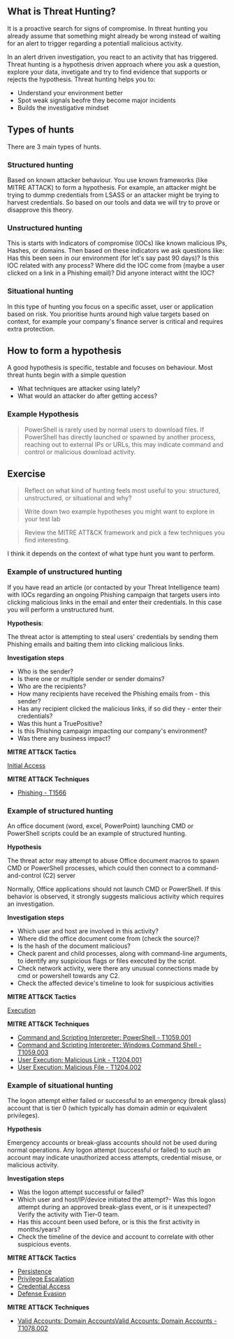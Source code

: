 
## What is Threat Hunting?
It is a proactive search for signs of compromise. In threat hunting you already assume that something might already be wrong instead of waiting for an alert to trigger regarding a potentiall malicious activity.

In an alert driven investigation, you react to an activity that has triggered. Threat hunting is a hypothesis driven approach where you ask a question, explore your data, invetigate and try to find evidence that supports or rejects the hypothesis. Threat hunting helps you to:
- Understand your environment better
- Spot weak signals beofre they become major incidents
- Builds the investigative mindset

## Types of hunts
There are 3 main types of hunts.

### Structured hunting
Based on known attacker behaviour. You use known frameworks (like MITRE ATTACK) to form a hypothesis. For example, an attacker might be trying to dummp credentials from LSASS or an attacker might be trying to harvest credentials. So based on our tools and data we will try to prove or disapprove this theory. 

### Unstructured hunting
This is starts with Indicators of compromise (IOCs) like known malicious IPs, Hashes, or domains. Then based on these indicators we ask questions like:
Has this been seen in our environment (for let's say past 90 days)?
Is this IOC related with any process?
Where did the IOC come from (maybe a user clicked on a link in a Phishing email)?
Did anyone interact witht the IOC?

### Situational hunting
In this type of hunting you focus on a specific asset, user or application based on risk. You prioritise hunts around high value targets based on context, for example your company's finance server is critical and requires extra protection.

## How to form a hypothesis
A good hypothesis is specific, testable and focuses on behaviour. Most threat hunts begin with a simple question
- What techniques are attacker using lately?
- What would an attacker do after getting access?

### Example Hypothesis
> PowerShell is rarely used by normal users to download files. If PowerShell has directly launched or spawned by another process, reaching out to external IPs or URLs, this may indicate command and control or malicious download activity.


## Exercise

> Reflect on what kind of hunting feels most useful to you: structured, unstructured, or situational and why?

> Write down two example hypotheses you might want to explore in your test lab

> Review the MITRE ATT&CK framework and pick a few techniques you find interesting.

I think it depends on the context of what type hunt you want to perform.

### Example of unstructured hunting

If you have read an article (or contacted by your Threat Intelligence team) with IOCs regarding an ongoing Phishing campaign that targets users into clicking malicious links in the email and enter their credentials. In this case you will perform a unstructured hunt.

**Hypothesis**:

The threat actor is attempting to steal users' credentials by sending them Phishing emails and baiting them into clicking malicious links.

**Investigation steps**

- Who is the sender?
- Is there one or multiple sender or sender domains?
- Who are the recipients?
- How many recipients have received the Phishing emails from - this sender?
- Has any recipient clicked the malicious links, if so did they - enter their credentials?
- Was this hunt a TruePositive?
- Is this Phishing campaign impacting our company's environment?
- Was there any business impact?

**MITRE ATT&CK Tactics**

[Initial Access](https://attack.mitre.org/tactics/TA0001/)

**MITRE ATT&CK Techniques**

- [Phishing - T1566](https://attack.mitre.org/techniques/T1566/)

### Example of structured hunting

An office document (word, excel, PowerPoint) launching CMD or PowerShell scripts could be an example of structured hunting.

**Hypothesis**

The threat actor may attempt to abuse Office document macros to spawn CMD or PowerShell processes, which could then connect to a command-and-control (C2) server

Normally, Office applications should not launch CMD or PowerShell. If this behavior is observed, it strongly suggests malicious activity which requires an investigation.

**Investigation steps**

- Which user and host are involved in this activity?
- Where did the office document come from (check the source)?
- Is the hash of the document malicious?
- Check parent and child processes, along with command-line arguments, to identify any suspicious flags or files executed by the script.
- Check network activity, were there any unusual connections made by cmd or powershell towards any C2.
- Check the affected device's timeline to look for suspicious activities

**MITRE ATT&CK Tactics**

[Execution](https://attack.mitre.org/techniques/T1059/)

**MITRE ATT&CK Techniques**

- [Command and Scripting Interpreter: PowerShell - T1059.001](https://attack.mitre.org/techniques/T1059/001/)
- [Command and Scripting Interpreter: Windows Command Shell - T1059.003](https://attack.mitre.org/techniques/T1059/003/)
- [User Execution: Malicious Link - T1204.001](https://attack.mitre.org/techniques/T1204/001/)
- [User Execution: Malicious File - T1204.002](https://attack.mitre.org/techniques/T1204/002/)

### Example of situational hunting

The logon attempt either failed or successful to an emergency (break glass) account that is tier 0 (which typically has domain admin or equivalent privileges).

**Hypothesis**

Emergency accounts or break-glass accounts should not be used during normal operations. Any logon attempt (successful or failed) to such an account may indicate unauthorized access attempts, credential misuse, or malicious activity.

**Investigation steps**

- Was the logon attempt successful or failed?
- Which user and host/IP/device initiated the attempt?- Was this logon attempt during an approved break-glass event, or is it unexpected? Verify the activity with Tier-0 team.
- Has this account been used before, or is this the first activity in months/years?
- Check the timeline of the device and account to correlate with other suspicious events.

**MITRE ATT&CK Tactics**

- [Persistence](https://attack.mitre.org/tactics/TA0003/)
- [Privilege Escalation](https://attack.mitre.org/tactics/TA0004/)
- [Credential Access](https://attack.mitre.org/tactics/TA0006/)
- [Defense Evasion](https://attack.mitre.org/tactics/TA0005/)

**MITRE ATT&CK Techniques**

- [Valid Accounts: Domain AccountsValid Accounts: Domain Accounts - T1078.002](https://attack.mitre.org/techniques/T1078/002/)